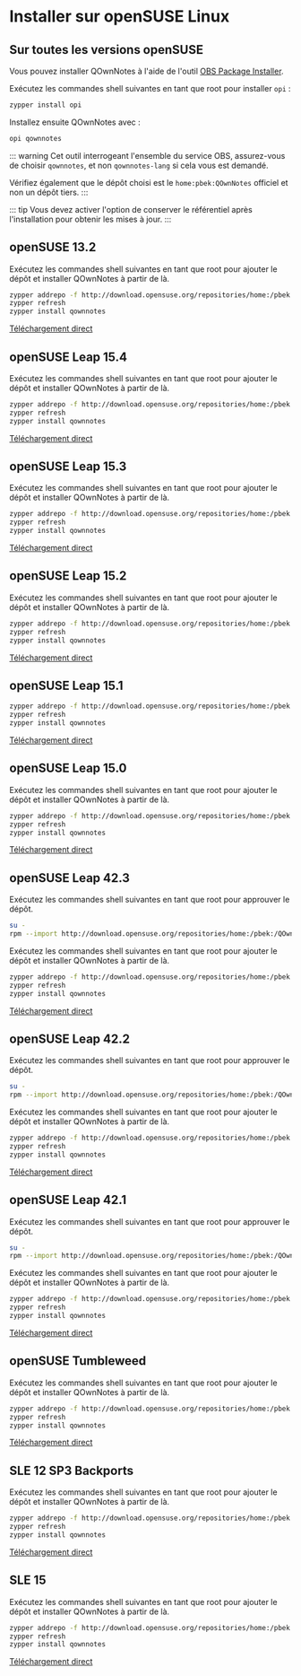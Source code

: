 # Installer sur openSUSE Linux

<installation-opensuse/>

<!-- <Content :page-key="getPageKey($site.pages, '/installation/ubuntu.md')" /> -->


## Sur toutes les versions openSUSE

Vous pouvez installer QOwnNotes à l'aide de l'outil [OBS Package Installer](https://github.com/openSUSE/opi).

Exécutez les commandes shell suivantes en tant que root pour installer `opi` :

```bash
zypper install opi
```

Installez ensuite QOwnNotes avec :

```bash
opi qownnotes
```

::: warning
Cet outil interrogeant l'ensemble du service OBS, assurez-vous de choisir `qownnotes`, et non `qownnotes-lang` si cela vous est demandé.

Vérifiez également que le dépôt choisi est le `home:pbek:QOwnNotes` officiel et non un dépôt tiers.
:::

::: tip
Vous devez activer l'option de conserver le référentiel après l'installation pour obtenir les mises à jour.
:::

## openSUSE 13.2

Exécutez les commandes shell suivantes en tant que root pour ajouter le dépôt et installer QOwnNotes à partir de là.

```bash
zypper addrepo -f http://download.opensuse.org/repositories/home:/pbek:/QOwnNotes/openSUSE_13.2/home:pbek:QOwnNotes.repo
zypper refresh
zypper install qownnotes
```

[Téléchargement direct](https://download.opensuse.org/repositories/home:/pbek:/QOwnNotes/openSUSE_13.2)

## openSUSE Leap 15.4

Exécutez les commandes shell suivantes en tant que root pour ajouter le dépôt et installer QOwnNotes à partir de là.

```bash
zypper addrepo -f http://download.opensuse.org/repositories/home:/pbek:/QOwnNotes/15.4/home:pbek:QOwnNotes.repo
zypper refresh
zypper install qownnotes
```

[Téléchargement direct](https://download.opensuse.org/repositories/home:/pbek:/QOwnNotes/15.4)

## openSUSE Leap 15.3

Exécutez les commandes shell suivantes en tant que root pour ajouter le dépôt et installer QOwnNotes à partir de là.

```bash
zypper addrepo -f http://download.opensuse.org/repositories/home:/pbek:/QOwnNotes/openSUSE_Leap_15.3/home:pbek:QOwnNotes.repo
zypper refresh
zypper install qownnotes
```

[Téléchargement direct](https://download.opensuse.org/repositories/home:/pbek:/QOwnNotes/openSUSE_Leap_15.3)

## openSUSE Leap 15.2

Exécutez les commandes shell suivantes en tant que root pour ajouter le dépôt et installer QOwnNotes à partir de là.

```bash
zypper addrepo -f http://download.opensuse.org/repositories/home:/pbek:/QOwnNotes/openSUSE_Leap_15.2/home:pbek:QOwnNotes.repo
zypper refresh
zypper install qownnotes
```

[Téléchargement direct](https://download.opensuse.org/repositories/home:/pbek:/QOwnNotes/openSUSE_Leap_15.2)

## openSUSE Leap 15.1

```bash
zypper addrepo -f http://download.opensuse.org/repositories/home:/pbek:/QOwnNotes/openSUSE_Leap_15.1/home:pbek:QOwnNotes.repo
zypper refresh
zypper install qownnotes
```

[Téléchargement direct](https://download.opensuse.org/repositories/home:/pbek:/QOwnNotes/openSUSE_Leap_15.1)

## openSUSE Leap 15.0

Exécutez les commandes shell suivantes en tant que root pour ajouter le dépôt et installer QOwnNotes à partir de là.

```bash
zypper addrepo -f http://download.opensuse.org/repositories/home:/pbek:/QOwnNotes/openSUSE_Leap_15.0/home:pbek:QOwnNotes.repo
zypper refresh
zypper install qownnotes
```

[Téléchargement direct](https://download.opensuse.org/repositories/home:/pbek:/QOwnNotes/openSUSE_Leap_15.0)

## openSUSE Leap 42.3

Exécutez les commandes shell suivantes en tant que root pour approuver le dépôt.

```bash
su -
rpm --import http://download.opensuse.org/repositories/home:/pbek:/QOwnNotes/openSUSE_Leap_42.3/repodata/repomd.xml.key
```

Exécutez les commandes shell suivantes en tant que root pour ajouter le dépôt et installer QOwnNotes à partir de là.

```bash
zypper addrepo -f http://download.opensuse.org/repositories/home:/pbek:/QOwnNotes/openSUSE_Leap_42.3/home:pbek:QOwnNotes.repo
zypper refresh
zypper install qownnotes
```

[Téléchargement direct](https://download.opensuse.org/repositories/home:/pbek:/QOwnNotes/openSUSE_Leap_42.3)

## openSUSE Leap 42.2

Exécutez les commandes shell suivantes en tant que root pour approuver le dépôt.

```bash
su -
rpm --import http://download.opensuse.org/repositories/home:/pbek:/QOwnNotes/openSUSE_Leap_42.2/repodata/repomd.xml.key
```

Exécutez les commandes shell suivantes en tant que root pour ajouter le dépôt et installer QOwnNotes à partir de là.

```bash
zypper addrepo -f http://download.opensuse.org/repositories/home:/pbek:/QOwnNotes/openSUSE_Leap_42.2/home:pbek:QOwnNotes.repo
zypper refresh
zypper install qownnotes
```

[Téléchargement direct](https://download.opensuse.org/repositories/home:/pbek:/QOwnNotes/openSUSE_Leap_42.2)

## openSUSE Leap 42.1

Exécutez les commandes shell suivantes en tant que root pour approuver le dépôt.

```bash
su -
rpm --import http://download.opensuse.org/repositories/home:/pbek:/QOwnNotes/openSUSE_Leap_42.1/repodata/repomd.xml.key
```

Exécutez les commandes shell suivantes en tant que root pour ajouter le dépôt et installer QOwnNotes à partir de là.

```bash
zypper addrepo -f http://download.opensuse.org/repositories/home:/pbek:/QOwnNotes/openSUSE_Leap_42.1/home:pbek:QOwnNotes.repo
zypper refresh
zypper install qownnotes
```

[Téléchargement direct](https://download.opensuse.org/repositories/home:/pbek:/QOwnNotes/openSUSE_Leap_42.1)

## openSUSE Tumbleweed

Exécutez les commandes shell suivantes en tant que root pour ajouter le dépôt et installer QOwnNotes à partir de là.

```bash
zypper addrepo -f http://download.opensuse.org/repositories/home:/pbek:/QOwnNotes/openSUSE_Tumbleweed/home:pbek:QOwnNotes.repo
zypper refresh
zypper install qownnotes
```

[Téléchargement direct](https://download.opensuse.org/repositories/home:/pbek:/QOwnNotes/openSUSE_Tumbleweed)


## SLE 12 SP3 Backports

Exécutez les commandes shell suivantes en tant que root pour ajouter le dépôt et installer QOwnNotes à partir de là.

```bash
zypper addrepo -f http://download.opensuse.org/repositories/home:/pbek:/QOwnNotes/SLE_12_SP3_Backports/home:pbek:QOwnNotes.repo
zypper refresh
zypper install qownnotes
```

[Téléchargement direct](https://download.opensuse.org/repositories/home:/pbek:/QOwnNotes/SLE_12_SP3_Backports)

## SLE 15

Exécutez les commandes shell suivantes en tant que root pour ajouter le dépôt et installer QOwnNotes à partir de là.

```bash
zypper addrepo -f http://download.opensuse.org/repositories/home:/pbek:/QOwnNotes/SLE_15/home:pbek:QOwnNotes.repo
zypper refresh
zypper install qownnotes
```

[Téléchargement direct](https://download.opensuse.org/repositories/home:/pbek:/QOwnNotes/SLE_15)
